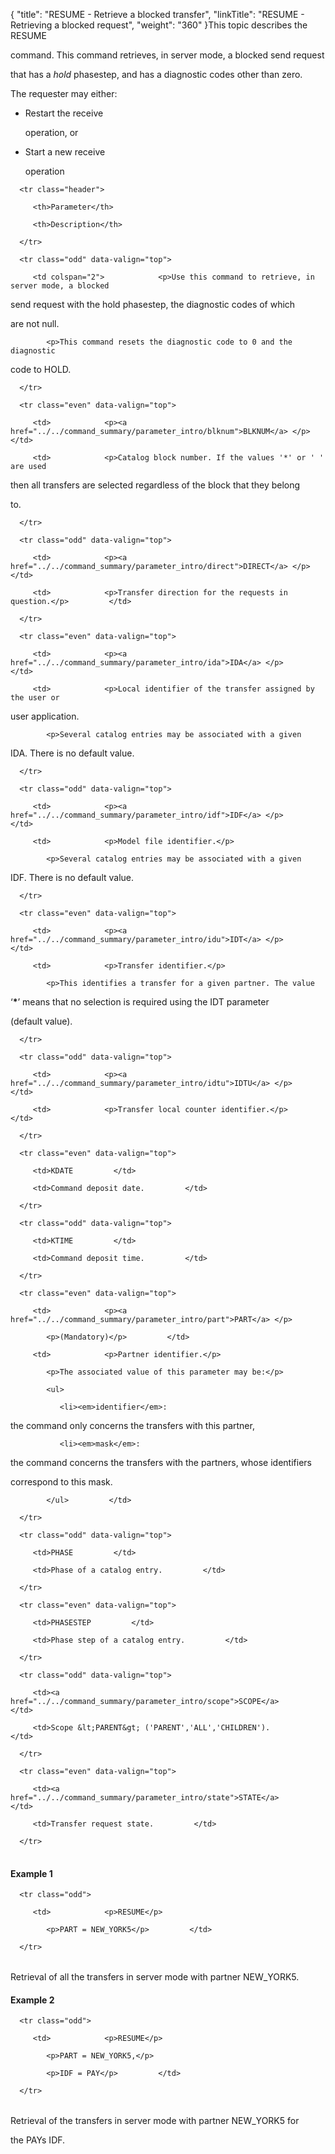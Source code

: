 {
    "title": "RESUME  - Retrieve a blocked transfer",
    "linkTitle": "RESUME - Retrieving a blocked request",
    "weight": "360"
}This topic describes the <span id="About_the_RESUME_Command"></span>RESUME
command. This command retrieves, in server mode, a blocked send request
that has a *hold* phasestep, and has a diagnostic codes other than zero.

The requester may either:

-   Restart the receive
    operation, or
-   Start a new receive
    operation

<table data-cellspacing="0" width="90%">
   <thead>
      <tr class="header">
         <th>Parameter</th>
         <th>Description</th>
      </tr>
   </thead>
   <tbody>
      <tr class="odd" data-valign="top">
         <td colspan="2">            <p>Use this command to retrieve, in server mode, a blocked
send request with the hold phasestep, the diagnostic codes of which
are not null.</p>
            <p>This command resets the diagnostic code to 0 and the diagnostic
code to HOLD.</p>         </td>
      </tr>
      <tr class="even" data-valign="top">
         <td>            <p><a href="../../command_summary/parameter_intro/blknum">BLKNUM</a> </p>         </td>
         <td>            <p>Catalog block number. If the values '*' or ' ' are used
then all transfers are selected regardless of the block that they belong
to.</p>         </td>
      </tr>
      <tr class="odd" data-valign="top">
         <td>            <p><a href="../../command_summary/parameter_intro/direct">DIRECT</a> </p>         </td>
         <td>            <p>Transfer direction for the requests in question.</p>         </td>
      </tr>
      <tr class="even" data-valign="top">
         <td>            <p><a href="../../command_summary/parameter_intro/ida">IDA</a> </p>         </td>
         <td>            <p>Local identifier of the transfer assigned by the user or
user application.</p>
            <p>Several catalog entries may be associated with a given
IDA. There is no default value.</p>         </td>
      </tr>
      <tr class="odd" data-valign="top">
         <td>            <p><a href="../../command_summary/parameter_intro/idf">IDF</a> </p>         </td>
         <td>            <p>Model file identifier.</p>
            <p>Several catalog entries may be associated with a given
IDF. There is no default value.</p>         </td>
      </tr>
      <tr class="even" data-valign="top">
         <td>            <p><a href="../../command_summary/parameter_intro/idu">IDT</a> </p>         </td>
         <td>            <p>Transfer identifier.</p>
            <p>This identifies a transfer for a given partner. The value
‘<strong>*</strong>’ means that no selection is required using the IDT parameter
(default value).</p>         </td>
      </tr>
      <tr class="odd" data-valign="top">
         <td>            <p><a href="../../command_summary/parameter_intro/idtu">IDTU</a> </p>         </td>
         <td>            <p>Transfer local counter identifier.</p>         </td>
      </tr>
      <tr class="even" data-valign="top">
         <td>KDATE         </td>
         <td>Command deposit date.         </td>
      </tr>
      <tr class="odd" data-valign="top">
         <td>KTIME         </td>
         <td>Command deposit time.         </td>
      </tr>
      <tr class="even" data-valign="top">
         <td>            <p><a href="../../command_summary/parameter_intro/part">PART</a> </p>
            <p>(Mandatory)</p>         </td>
         <td>            <p>Partner identifier.</p>
            <p>The associated value of this parameter may be:</p>
            <ul>
               <li><em>identifier</em>:
the command only concerns the transfers with this partner,               </li>
               <li><em>mask</em>:
the command concerns the transfers with the partners, whose identifiers
correspond to this mask.               </li>
            </ul>         </td>
      </tr>
      <tr class="odd" data-valign="top">
         <td>PHASE         </td>
         <td>Phase of a catalog entry.         </td>
      </tr>
      <tr class="even" data-valign="top">
         <td>PHASESTEP         </td>
         <td>Phase step of a catalog entry.         </td>
      </tr>
      <tr class="odd" data-valign="top">
         <td><a href="../../command_summary/parameter_intro/scope">SCOPE</a>         </td>
         <td>Scope &lt;PARENT&gt; ('PARENT','ALL','CHILDREN').         </td>
      </tr>
      <tr class="even" data-valign="top">
         <td><a href="../../command_summary/parameter_intro/state">STATE</a>         </td>
         <td>Transfer request state.         </td>
      </tr>
   </tbody>
</table>

#### Example 1

<table data-cellspacing="0">
   <tbody>
      <tr class="odd">
         <td>            <p>RESUME</p>
            <p>PART = NEW_YORK5</p>         </td>
      </tr>
   </tbody>
</table>

Retrieval of all the transfers in server mode with partner NEW\_YORK5.

#### Example 2

<table data-cellspacing="0">
   <tbody>
      <tr class="odd">
         <td>            <p>RESUME</p>
            <p>PART = NEW_YORK5,</p>
            <p>IDF = PAY</p>         </td>
      </tr>
   </tbody>
</table>

Retrieval of the transfers in server mode with partner NEW\_YORK5 for
the PAYs IDF.
